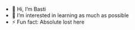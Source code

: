 - 👋 Hi, I’m Basti
- 👀 I’m interested in learning as much as possible
- ⚡ Fun fact: Absolute lost here

<!---
bbester95/bbester95 is a ✨ special ✨ repository because its `README.md` (this file) appears on your GitHub profile.
You can click the Preview link to take a look at your changes.
--->

